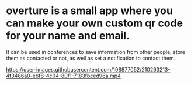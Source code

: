 # overture is a small app where you can make your own custom qr code for your name and email. 
It can be used in conferences to save information from other people, store them as contacted or not, as well as set a notification to contact them. 

https://user-images.githubusercontent.com/108877052/210263213-4f3486a0-e6f8-4c04-80f1-7183fbced96a.mp4

